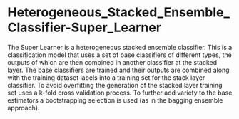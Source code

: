 # Heterogeneous_Stacked_Ensemble_Classifier-Super_Learner
The Super Learner is a heterogeneous stacked ensemble classifier. This is a classification model that uses a set of base classifiers of different types, the outputs of which are then combined in another classifier at the stacked layer. The base classifiers are trained and their outputs are combined along with the training dataset labels into a training set for the stack layer classifier. To avoid overfitting the generation of the stacked layer training set uses a k-fold cross validation process. To further add variety to the base estimators a bootstrapping selection is used (as in the bagging ensemble approach).

